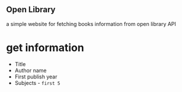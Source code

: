 ## Open Library
a simple website for fetching books information from open library API
# get information 
- Title
- Author name 
- First publish year
- Subjects - `first 5`